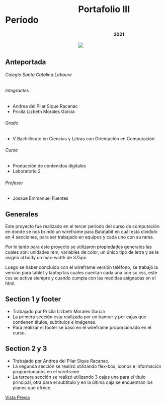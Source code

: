 # &nbsp;&nbsp;&nbsp;&nbsp;&nbsp;&nbsp;&nbsp;&nbsp;&nbsp;&nbsp;&nbsp;&nbsp;&nbsp;&nbsp;&nbsp;&nbsp;&nbsp;&nbsp;&nbsp;&nbsp;&nbsp;&nbsp;&nbsp;&nbsp;&nbsp;&nbsp;&nbsp;&nbsp;&nbsp;&nbsp;&nbsp;&nbsp;&nbsp;&nbsp;&nbsp;Portafolio III Período  
#### &nbsp;&nbsp;&nbsp;&nbsp;&nbsp;&nbsp;&nbsp;&nbsp;&nbsp;&nbsp;&nbsp;&nbsp;&nbsp;&nbsp;&nbsp;&nbsp;&nbsp;&nbsp;&nbsp;&nbsp;&nbsp;&nbsp;&nbsp;&nbsp;&nbsp;&nbsp;&nbsp;&nbsp;&nbsp;&nbsp;&nbsp;&nbsp;&nbsp;&nbsp;&nbsp;&nbsp;&nbsp;&nbsp;&nbsp;&nbsp;&nbsp;&nbsp;&nbsp;&nbsp;&nbsp;&nbsp;&nbsp;&nbsp;&nbsp;&nbsp;&nbsp;&nbsp;&nbsp;&nbsp;&nbsp;&nbsp;&nbsp;&nbsp;&nbsp;&nbsp;&nbsp;&nbsp;&nbsp;&nbsp;&nbsp;&nbsp;&nbsp;&nbsp;&nbsp;&nbsp;&nbsp;&nbsp;&nbsp;&nbsp;&nbsp;&nbsp;&nbsp;&nbsp;&nbsp;&nbsp;&nbsp;&nbsp;&nbsp;&nbsp;&nbsp;&nbsp;&nbsp;&nbsp;&nbsp;&nbsp;&nbsp;&nbsp;&nbsp;&nbsp;&nbsp;&nbsp;&nbsp;&nbsp;&nbsp;&nbsp;&nbsp;&nbsp;&nbsp;&nbsp;2021
&nbsp;&nbsp;&nbsp;&nbsp;&nbsp;&nbsp;&nbsp;&nbsp;&nbsp;&nbsp;&nbsp;&nbsp;&nbsp;&nbsp;&nbsp;&nbsp;&nbsp;&nbsp;&nbsp;&nbsp;&nbsp;&nbsp;&nbsp;&nbsp;&nbsp;&nbsp;&nbsp;&nbsp;&nbsp;&nbsp;&nbsp;&nbsp;&nbsp;&nbsp;&nbsp;&nbsp;&nbsp;&nbsp;&nbsp;&nbsp;&nbsp;&nbsp;&nbsp;&nbsp;&nbsp;&nbsp;&nbsp;&nbsp;&nbsp;&nbsp;&nbsp;&nbsp;&nbsp;&nbsp;&nbsp;&nbsp;&nbsp;&nbsp;&nbsp;![](https://static.wixstatic.com/media/d1b317_30d85a06c73e4bc7bf0952829a1cddb1~mv1.png/v1/crop/x_0,y_4,w_775,h_349/fill/w_408,h_172,al_c,q_85,usm_0.66_1.00_0.01/d1b317_30d85a06c73e4bc7bf0952829a1cddb1~mv1.webp)


## Anteportada
###### Colegio Santa Catalina Laboure
###### Integrantes
- Andrea del Pilar Sique Racanac
- Pricila Lizbeth Morales García
###### Grado
- V Bachillerato en Ciencias y Letras con Orientación en Computación
###### Curso
- Producción de contenidos digitales
- Laboratorio 2
###### Profesor
- Jossue Emmanuel Fuentes

## Generales
Este proyecto fue realizado en el tercer período del curso de computación en donde se nos brindó un wireframe para Batatabit en cuál esta dividido en 4 secciones, para ser trabajado en equipos y cada uno con su rama.

Por lo tanto para este proyecto se utilizaron propiedades generales las cuales son: unidades rem, variables de color, un único tipo de letra y se le asignó al body un max-width de 375px.

Luego se haber concluido con el wireframe versión teléfono, se trabajó la versión para tablet y laptop las cuales cuentan cada una con su css, este css se activa siempre y cuando cumpla con las medidas asignadas en el html.

## Section 1 y footer
- Trabajado por Pricila Lizbeth Morales García
- La primera sección esta realizada por un banner y por cajas que contienen titulos, subtitulos e imágenes.
- Para realizar el footer se basó en el wireframe proporcionado en el curso.


## Section 2 y 3
- Trabajado por Andrea del Pilar Sique Racanac.
- La segunda sección se realizó utilizando flex-box, iconos e información proporcionados en el wireframe.
- La tercera sección se realizó utilizando 3 cajas una para el titulo principal, otra para el subtitulo y en la última caja se encuentran los planes que ofrece.

[Vista Previa](https://andreasique.github.io/Batatabit2/ "Vista Previa")
